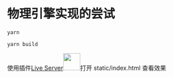 # 物理引擎实现的尝试

```
yarn
```

```
yarn build
```

使用插件[Live Server](https://marketplace.visualstudio.com/items?itemName=ritwickdey.LiveServer)<img src="https://ritwickdey.gallerycdn.vsassets.io/extensions/ritwickdey/liveserver/5.6.1/1555497731217/Microsoft.VisualStudio.Services.Icons.Default" width="40" height="40"/>打开 static/index.html 查看效果
